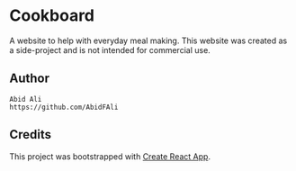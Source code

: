 # Cookboard
A website to help with everyday meal making. This website was created as a side-project and is not intended for commercial use.

## Author
	Abid Ali
	https://github.com/AbidFAli
## Credits
This project was bootstrapped with [Create React App](https://github.com/facebook/create-react-app).


